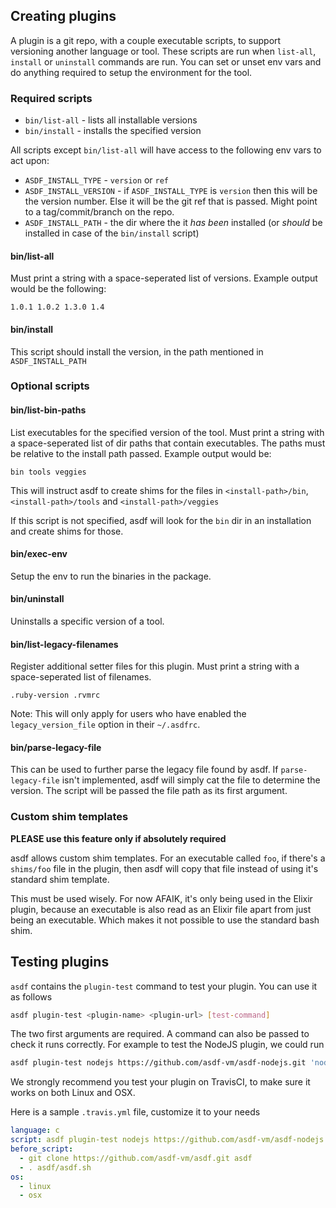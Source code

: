 ## Creating plugins

A plugin is a git repo, with a couple executable scripts, to support versioning another language or tool. These scripts are run when `list-all`, `install` or `uninstall` commands are run. You can set or unset env vars and do anything required to setup the environment for the tool.

### Required scripts

* `bin/list-all` - lists all installable versions
* `bin/install` - installs the specified version


All scripts except `bin/list-all` will have access to the following env vars to act upon:

* `ASDF_INSTALL_TYPE` - `version` or `ref`
* `ASDF_INSTALL_VERSION` - if `ASDF_INSTALL_TYPE` is `version` then this will be the version number. Else it will be the git ref that is passed. Might point to a tag/commit/branch on the repo.
* `ASDF_INSTALL_PATH` - the dir where the it *has been* installed (or *should* be installed in case of the `bin/install` script)


#### bin/list-all

Must print a string with a space-seperated list of versions. Example output would be the following:

```
1.0.1 1.0.2 1.3.0 1.4
```

#### bin/install

This script should install the version, in the path mentioned in `ASDF_INSTALL_PATH`


### Optional scripts

#### bin/list-bin-paths

List executables for the specified version of the tool. Must print a string with a space-seperated list of dir paths that contain executables. The paths must be relative to the install path passed. Example output would be:

```
bin tools veggies
```

This will instruct asdf to create shims for the files in `<install-path>/bin`, `<install-path>/tools` and `<install-path>/veggies`

If this script is not specified, asdf will look for the `bin` dir in an installation and create shims for those.

#### bin/exec-env

Setup the env to run the binaries in the package.

#### bin/uninstall

Uninstalls a specific version of a tool.

#### bin/list-legacy-filenames

Register additional setter files for this plugin. Must print a string with a space-seperated list of filenames.

```
.ruby-version .rvmrc
```

Note: This will only apply for users who have enabled the `legacy_version_file` option in their `~/.asdfrc`.

#### bin/parse-legacy-file

This can be used to further parse the legacy file found by asdf. If `parse-legacy-file` isn't implemented, asdf will simply cat the file to determine the version. The script will be passed the file path as its first argument.

### Custom shim templates

**PLEASE use this feature only if absolutely required**

asdf allows custom shim templates. For an executable called `foo`, if there's a `shims/foo` file in the plugin, then asdf will copy that file instead of using it's standard shim template.

This must be used wisely. For now AFAIK, it's only being used in the Elixir plugin, because an executable is also read as an Elixir file apart from just being an executable. Which makes it not possible to use the standard bash shim.

## Testing plugins

`asdf` contains the `plugin-test` command to test your plugin.
You can use it as follows

```sh
asdf plugin-test <plugin-name> <plugin-url> [test-command]
```

The two first arguments are required. A command can also be passed to check it runs correctly.
For example to test the NodeJS plugin, we could run

```sh
asdf plugin-test nodejs https://github.com/asdf-vm/asdf-nodejs.git 'node --version'
```

We strongly recommend you test your plugin on TravisCI, to make sure it works
on both Linux and OSX.

Here is a sample `.travis.yml` file, customize it to your needs

```yaml
language: c
script: asdf plugin-test nodejs https://github.com/asdf-vm/asdf-nodejs.git 'node --version'
before_script:
  - git clone https://github.com/asdf-vm/asdf.git asdf
  - . asdf/asdf.sh
os:
  - linux
  - osx
```
